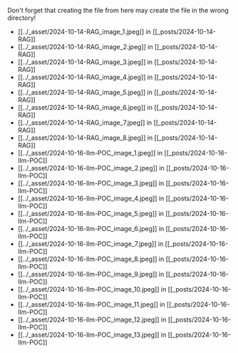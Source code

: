 Don't forget that creating the file from here may create the file in the wrong directory!
- [[../_asset/2024-10-14-RAG_image_1.jpeg]] in [[_posts/2024-10-14-RAG]]
- [[../_asset/2024-10-14-RAG_image_2.jpeg]] in [[_posts/2024-10-14-RAG]]
- [[../_asset/2024-10-14-RAG_image_3.jpeg]] in [[_posts/2024-10-14-RAG]]
- [[../_asset/2024-10-14-RAG_image_4.jpeg]] in [[_posts/2024-10-14-RAG]]
- [[../_asset/2024-10-14-RAG_image_5.jpeg]] in [[_posts/2024-10-14-RAG]]
- [[../_asset/2024-10-14-RAG_image_6.jpeg]] in [[_posts/2024-10-14-RAG]]
- [[../_asset/2024-10-14-RAG_image_7.jpeg]] in [[_posts/2024-10-14-RAG]]
- [[../_asset/2024-10-14-RAG_image_8.jpeg]] in [[_posts/2024-10-14-RAG]]
- [[../_asset/2024-10-16-llm-POC_image_1.jpeg]] in [[_posts/2024-10-16-llm-POC]]
- [[../_asset/2024-10-16-llm-POC_image_2.jpeg]] in [[_posts/2024-10-16-llm-POC]]
- [[../_asset/2024-10-16-llm-POC_image_3.jpeg]] in [[_posts/2024-10-16-llm-POC]]
- [[../_asset/2024-10-16-llm-POC_image_4.jpeg]] in [[_posts/2024-10-16-llm-POC]]
- [[../_asset/2024-10-16-llm-POC_image_5.jpeg]] in [[_posts/2024-10-16-llm-POC]]
- [[../_asset/2024-10-16-llm-POC_image_6.jpeg]] in [[_posts/2024-10-16-llm-POC]]
- [[../_asset/2024-10-16-llm-POC_image_7.jpeg]] in [[_posts/2024-10-16-llm-POC]]
- [[../_asset/2024-10-16-llm-POC_image_8.jpeg]] in [[_posts/2024-10-16-llm-POC]]
- [[../_asset/2024-10-16-llm-POC_image_9.jpeg]] in [[_posts/2024-10-16-llm-POC]]
- [[../_asset/2024-10-16-llm-POC_image_10.jpeg]] in [[_posts/2024-10-16-llm-POC]]
- [[../_asset/2024-10-16-llm-POC_image_11.jpeg]] in [[_posts/2024-10-16-llm-POC]]
- [[../_asset/2024-10-16-llm-POC_image_12.jpeg]] in [[_posts/2024-10-16-llm-POC]]
- [[../_asset/2024-10-16-llm-POC_image_13.jpeg]] in [[_posts/2024-10-16-llm-POC]]